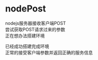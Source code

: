 # nodePost
nodejs服务器接收客户端POST<br>
尝试获取POST请求过来的参数<br>
正在想办法搭建环境<br>

已经成功搭建完成环境<br>
正常的接受客户端参数并返回正确的服务信息<br>
